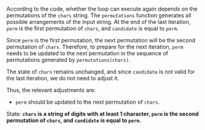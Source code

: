 According to the code, whether the loop can execute again depends on the permutations of the `chars` string. The `permutations` function generates all possible arrangements of the input string. At the end of the last iteration, `perm` is the first permutation of `chars`, and `candidate` is equal to `perm`.

Since `perm` is the first permutation, the next permutation will be the second permutation of `chars`. Therefore, to prepare for the next iteration, `perm` needs to be updated to the next permutation in the sequence of permutations generated by `permutations(chars)`.

The state of `chars` remains unchanged, and since `candidate` is not valid for the last iteration, we do not need to adjust it. 

Thus, the relevant adjustments are:
- `perm` should be updated to the next permutation of `chars`.

State: **`chars` is a string of digits with at least 1 character, `perm` is the second permutation of `chars`, and `candidate` is equal to `perm`.**